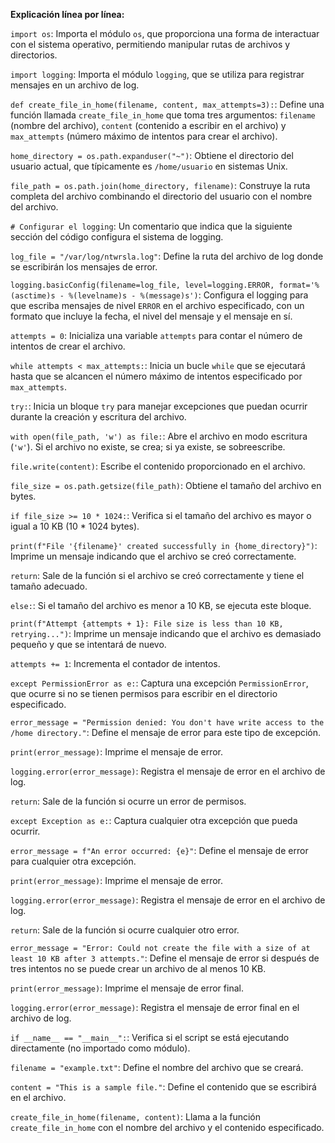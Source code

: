 **Explicación línea por línea:**

`import os`: Importa el módulo `os`, que proporciona una forma de interactuar con el sistema operativo, permitiendo manipular rutas de archivos y directorios.

`import logging`: Importa el módulo `logging`, que se utiliza para registrar mensajes en un archivo de log.

`def create_file_in_home(filename, content, max_attempts=3):`: Define una función llamada `create_file_in_home` que toma tres argumentos: `filename` (nombre del archivo), `content` (contenido a escribir en el archivo) y `max_attempts` (número máximo de intentos para crear el archivo).

`home_directory = os.path.expanduser("~")`: Obtiene el directorio del usuario actual, que típicamente es `/home/usuario` en sistemas Unix.

`file_path = os.path.join(home_directory, filename)`: Construye la ruta completa del archivo combinando el directorio del usuario con el nombre del archivo.

`# Configurar el logging`: Un comentario que indica que la siguiente sección del código configura el sistema de logging.

`log_file = "/var/log/ntwrsla.log"`: Define la ruta del archivo de log donde se escribirán los mensajes de error.

`logging.basicConfig(filename=log_file, level=logging.ERROR, format='%(asctime)s - %(levelname)s - %(message)s')`: Configura el logging para que escriba mensajes de nivel `ERROR` en el archivo especificado, con un formato que incluye la fecha, el nivel del mensaje y el mensaje en sí.

`attempts = 0`: Inicializa una variable `attempts` para contar el número de intentos de crear el archivo.

`while attempts < max_attempts:`: Inicia un bucle `while` que se ejecutará hasta que se alcancen el número máximo de intentos especificado por `max_attempts`.

`try:`: Inicia un bloque `try` para manejar excepciones que puedan ocurrir durante la creación y escritura del archivo.

`with open(file_path, 'w') as file:`: Abre el archivo en modo escritura (`'w'`). Si el archivo no existe, se crea; si ya existe, se sobreescribe.

`file.write(content)`: Escribe el contenido proporcionado en el archivo.

`file_size = os.path.getsize(file_path)`: Obtiene el tamaño del archivo en bytes.

`if file_size >= 10 * 1024:`: Verifica si el tamaño del archivo es mayor o igual a 10 KB (10 * 1024 bytes).

`print(f"File '{filename}' created successfully in {home_directory}")`: Imprime un mensaje indicando que el archivo se creó correctamente.

`return`: Sale de la función si el archivo se creó correctamente y tiene el tamaño adecuado.

`else:`: Si el tamaño del archivo es menor a 10 KB, se ejecuta este bloque.

`print(f"Attempt {attempts + 1}: File size is less than 10 KB, retrying...")`: Imprime un mensaje indicando que el archivo es demasiado pequeño y que se intentará de nuevo.

`attempts += 1`: Incrementa el contador de intentos.

`except PermissionError as e:`: Captura una excepción `PermissionError`, que ocurre si no se tienen permisos para escribir en el directorio especificado.

`error_message = "Permission denied: You don't have write access to the /home directory."`: Define el mensaje de error para este tipo de excepción.

`print(error_message)`: Imprime el mensaje de error.

`logging.error(error_message)`: Registra el mensaje de error en el archivo de log.

`return`: Sale de la función si ocurre un error de permisos.

`except Exception as e:`: Captura cualquier otra excepción que pueda ocurrir.

`error_message = f"An error occurred: {e}"`: Define el mensaje de error para cualquier otra excepción.

`print(error_message)`: Imprime el mensaje de error.

`logging.error(error_message)`: Registra el mensaje de error en el archivo de log.

`return`: Sale de la función si ocurre cualquier otro error.

`error_message = "Error: Could not create the file with a size of at least 10 KB after 3 attempts."`: Define el mensaje de error si después de tres intentos no se puede crear un archivo de al menos 10 KB.

`print(error_message)`: Imprime el mensaje de error final.

`logging.error(error_message)`: Registra el mensaje de error final en el archivo de log.

`if __name__ == "__main__":`: Verifica si el script se está ejecutando directamente (no importado como módulo).

`filename = "example.txt"`: Define el nombre del archivo que se creará.

`content = "This is a sample file."`: Define el contenido que se escribirá en el archivo.

`create_file_in_home(filename, content)`: Llama a la función `create_file_in_home` con el nombre del archivo y el contenido especificado.
